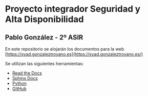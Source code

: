 # Proyecto integrador Seguridad y Alta Disponibilidad
## Pablo González - 2º ASIR

En este repositorio se alojarán los documentos para la web [https://syad.gonzaleztroyano.es](https://syad.gonzaleztroyano.es/)

Se utilizan las siguientes herramientas:
 * [Read the Docs](https://readthedocs.org/)
 * [Sphinx Docs](https://www.sphinx-doc.org/)
 * [Python](https://www.python.org/)
 * [GitHub](https://github.com/gonzaleztroyano)
